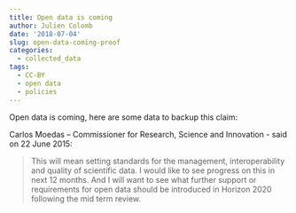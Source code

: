 ```yaml
---
title: Open data is coming
author: Julien Colomb
date: '2018-07-04'
slug: open-data-coming-proof
categories:
  - collected_data
tags:
  - CC-BY
  - open data
  - policies
---
```


Open data is coming, here are some data to backup this claim:


Carlos Moedas – Commissioner for Research, Science and Innovation - said on 22 June 2015:


>This will mean setting standards for the management, interoperability and quality of scientific data. I would like to see progress on this in next 12 months. And I will want to see what further support or requirements for open data should be introduced in Horizon 2020 following the mid term review.

